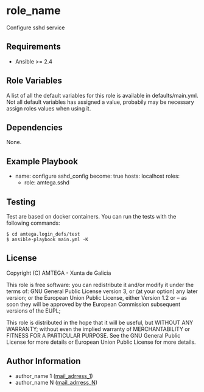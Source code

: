 # role_name

Configure sshd service  

## Requirements

- Ansible >= 2.4

## Role Variables

A list of all the default variables for this role is available in defaults/main.yml. Not all default variables has assigned a value, probabily may be necessary assign roles values when using it.

## Dependencies

None.

## Example Playbook

- name: configure sshd_config
  become: true
  hosts: localhost
  roles:
    - role: amtega.sshd

## Testing

Test are based on docker containers. You can run the tests with the following commands:

```shell
$ cd amtega.login_defs/test
$ ansible-playbook main.yml -K
```

## License

Copyright (C) <YEAR> AMTEGA - Xunta de Galicia

This role is free software: you can redistribute it and/or modify
it under the terms of:
GNU General Public License version 3, or (at your option) any later version;
or the European Union Public License, either Version 1.2 or – as soon
they will be approved by the European Commission ­subsequent versions of
the EUPL;

This role is distributed in the hope that it will be useful,
but WITHOUT ANY WARRANTY; without even the implied warranty of
MERCHANTABILITY or FITNESS FOR A PARTICULAR PURPOSE.  See the
GNU General Public License for more details or European Union Public License for more details.

## Author Information

- author_name 1 ([mail_adrress_1](mailto:mail_address_1))
- author_name N ([mail_adrress_N](mailto:mail_address_N))
